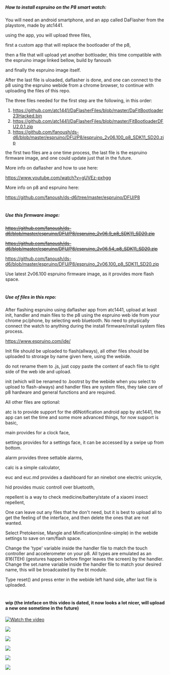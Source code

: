##### How to install espruino on the P8 smart watch:

You will need an android smartphone, and an app called DaFlasher from the playstore, made by atc1441.

using the app, you will upload three files, 

first a custom app that will replace the bootloader of the p8, 

then a file that will upload yet another bottloader, this time compatible with the espruino image linked bellow, build by fanoush

and finally the espruino image itself. 

After the last file is uloaded, daflasher is done, and one can connect to the p8 using the espruino webide from a chrome browser, to continue with uploading the files of this repo. 

The three files needed for the first step are the following, in this order:

1. https://github.com/atc1441/DaFlasherFiles/blob/master/DaFitBootloader23Hacked.bin
2. https://github.com/atc1441/DaFlasherFiles/blob/master/FitBootloaderDFU2.0.1.zip
3. https://github.com/fanoush/ds-d6/blob/master/espruino/DFU/P8/espruino_2v06.100_p8_SDK11_SD20.zip

the first two files are a one time process, the last file is the espruino firmware image, and one could update just that in the future.

More info on daflasher and how to use here:

https://www.youtube.com/watch?v=gUVEz-pxhgg

More info on p8 and espruino here:

https://github.com/fanoush/ds-d6/tree/master/espruino/DFU/P8


#
##### Use this firmware image:

~~https://github.com/fanoush/ds-d6/blob/master/espruino/DFU/P8/espruino_2v06.9_p8_SDK11_SD20.zip~~

~~https://github.com/fanoush/ds-d6/blob/master/espruino/DFU/P8/espruino_2v06.54_p8_SDK11_SD20.zip~~

https://github.com/fanoush/ds-d6/blob/master/espruino/DFU/P8/espruino_2v06.100_p8_SDK11_SD20.zip

Use latest 2v06.100 espruino firmware image, as it provides more flash space.

#
##### Use of files in this repo:

After flashing espruino using daflasher app from atc1441, upload at least init, handler and main files to the p8 using the espruino web ide from your chrome pc/phone, by selecting web bluetooth. No need to physically connect the watch to anything during the install firmware/install system files process.   

https://www.espruino.com/ide/

Init file should be uploaded to flash(allways), all other files should be uploaded to strorage by name given here, using the webide. 

do not rename them to .js, just copy paste the content of each file to right side of the web ide and upload. 


init (which will be renamed to .bootrst by the webide when you select to upload to flash-always) and handler files are system files, they take care of p8 hardware and general functions and are required. 

All other files are optional:

atc is to provide support for the d6Notification android app by atc1441, the app can set the time and some more advanced things, for now support is basic,

main provides for a clock face,

settings provides for a settings face, it can be accessed by a swipe up from bottom.

alarm provides three settable alarms,

calc is a simple calculator, 

euc and euc.md provides a dashboard for an ninebot one electric unicycle, 

hid provides music controll over bluetooth, 

repellent is a way to check medicine/battery/state of a xiaomi insect repellent,

One can leave out any files that he don't need, but it is best to upload all to get the feeling of the interface, and then delete the ones that are not wanted. 

Select Pretokenise, Mangle and Minification(online-simple) in the webide settings to save on ram/flash space. 

Change the 'type' variable inside the handler file to match the touch controller and accelerometer on your p8. All types are emulated as an 816(TEH) (gestures happen before finger leaves the screen) by the handler. Change the set.name variable inside the handler file to match your desired name, this will be broadcasted by the bt module.

Type reset() and press enter in the webide left hand side, after last file is uploaded. 

#

#### wip (the inteface on this video is dated, it now looks a lot nicer, will upload a new one sometime in the future)

[![Watch the video](https://img.youtube.com/vi/4hs8I65Fz5g/maxresdefault.jpg)](https://youtu.be/4hs8I65Fz5g)

![](https://i.ibb.co/yVMrSps/Annotation-2020-08-21-044342.png)

![](https://i.ibb.co/bdRTMmV/Annotation-2020-08-21-044441.png)

![](https://user-content.gitter-static.net/dc3962ecf16c55a92544be663a21291f98842aa2/68747470733a2f2f692e6962622e636f2f506a4d6e72794c2f494d472d32303230303831392d3139333133343530372d4844522e6a7067)

![](https://user-content.gitter-static.net/7f290f0c7ea36ef40f05117d0851c46ae4f535ef/68747470733a2f2f692e6962622e636f2f385059684b37782f494d472d32303230303731342d3230303731383931362e6a7067)

![](https://images-ext-1.discordapp.net/external/nWI7vleTln1aWyIMcokHkIa7LuF1GraS-jlVheS--Vk/https/i.ibb.co/f13dF2F/JPEG-20200819-164603-1450886130.jpg?width=186&height=330)

